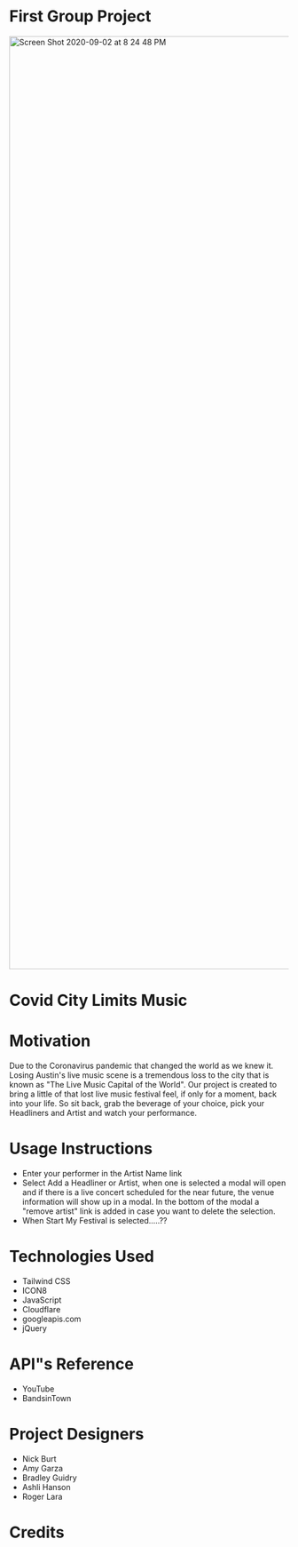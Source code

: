 # First Group Project 
<img width="1680" alt="Screen Shot 2020-09-02 at 8 24 48 PM" src="https://user-images.githubusercontent.com/60681276/92065806-f1a7b080-ed65-11ea-91d3-dc86be7c425a.png">

# Covid City Limits Music

# Motivation 
Due to the Coronavirus pandemic that changed the world as we knew it. Losing Austin's live music scene is a tremendous loss to the city that is known as "The Live Music Capital of the World". Our project is created to bring a little of that lost live music festival feel, if only for a moment, back into your life. So sit back, grab the beverage of your choice, pick your Headliners and Artist and watch your performance.

# Usage Instructions
* Enter your performer in the Artist Name link
* Select Add a Headliner or Artist, when one is selected a modal will open and if there is a live  concert scheduled for the near future, the venue information will show up in a modal. In the bottom of the modal a "remove artist" link is added in case you want to delete the selection.
* When Start My Festival is selected.....?? 

# Technologies Used
* Tailwind CSS 
* ICON8 
* JavaScript  
* Cloudflare 
* googleapis.com 
*  jQuery

# API"s Reference 
* YouTube
* BandsinTown

# Project Designers
* Nick Burt      
* Amy Garza
* Bradley Guidry
* Ashli Hanson       
* Roger Lara       
    

# Credits











